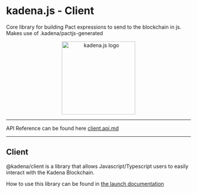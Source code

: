 # kadena.js - Client

Core library for building Pact expressions to send to the blockchain in js. Makes use of .kadena/pactjs-generated

<p align="center">
  <picture>
    <source srcset="https://github.com/kadena-community/kadena.js/raw/master/common/images/Kadena.JS_logo-white.png" media="(prefers-color-scheme: dark)"/>
    <img src="https://github.com/kadena-community/kadena.js/raw/master/common/images/Kadena.JS_logo-black.png" width="200" alt="kadena.js logo" />
  </picture>
</p>
<hr>

API Reference can be found here [client.api.md](https://github.com/kadena-community/kadena.js/tree/master/packages/libs/client/etc/client.api.md)
<hr>

## Client
@kadena/client is a library that allows Javascript/Typescript users to easily
interact with the Kadena Blockchain. 


How to use this library can be found in [the launch documentation](https://github.com/kadena-community/kadena.js/blob/master/packages/libs/client/docs/launch-post.md) 

